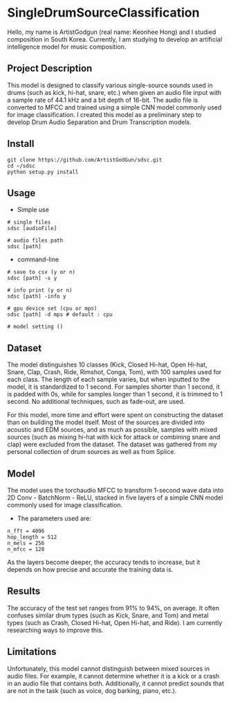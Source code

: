 # SingleDrumSourceClassification
Hello, my name is ArtistGodgun (real name: Keonhee Hong) and I studied composition in South Korea. Currently, I am studying to develop an artificial intelligence model for music composition.

## Project Description
This model is designed to classify various single-source sounds used in drums (such as kick, hi-hat, snare, etc.) when given an audio file input with a sample rate of 44.1 kHz and a bit depth of 16-bit. The audio file is converted to MFCC and trained using a simple CNN model commonly used for image classification. I created this model as a preliminary step to develop Drum Audio Separation and Drum Transcription models.

## Install
```
git clone https://github.com/ArtistGodGun/sdsc.git
cd ~/sdsc
python setup.py install
```

## Usage

* Simple use
```
# single files
sdsc [audioFile]

# audio files path
sdsc [path]
```

* command-line
```
# save to csv (y or n)
sdsc [path] -s y

# info print (y or n)
sdsc [path] -info y

# gpu device set (cpu or mps) 
sdsc [path] -d mps # default : cpu

# model setting ()
```

## Dataset
The model distinguishes 10 classes (Kick, Closed Hi-hat, Open Hi-hat, Snare, Clap, Crash, Ride, Rimshot, Conga, Tom), with 100 samples used for each class. The length of each sample varies, but when inputted to the model, it is standardized to 1 second. For samples shorter than 1 second, it is padded with 0s, while for samples longer than 1 second, it is trimmed to 1 second. No additional techniques, such as fade-out, are used.

For this model, more time and effort were spent on constructing the dataset than on building the model itself. Most of the sources are divided into acoustic and EDM sources, and as much as possible, samples with mixed sources (such as mixing hi-hat with kick for attack or combining snare and clap) were excluded from the dataset. The dataset was gathered from my personal collection of drum sources as well as from Splice.

## Model
The model uses the torchaudio MFCC to transform 1-second wave data into 2D Conv - BatchNorm - ReLU, stacked in five layers of a simple CNN model commonly used for image classification. 
* The  parameters used are:
```
n_fft = 4096
hop_length = 512
n_mels = 256
n_mfcc = 128
```
As the layers become deeper, the accuracy tends to increase, but it depends on how precise and accurate the training data is.

## Results
The accuracy of the test set ranges from 91% to 94%, on average. It often confuses similar drum types (such as Kick, Snare, and Tom) and metal types (such as Crash, Closed Hi-hat, Open Hi-hat, and Ride). I am currently researching ways to improve this.

## Limitations
Unfortunately, this model cannot distinguish between mixed sources in audio files. For example, it cannot determine whether it is a kick or a crash in an audio file that contains both. Additionally, it cannot predict sounds that are not in the task (such as voice, dog barking, piano, etc.).
